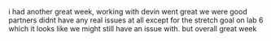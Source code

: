 i had another great week, working with devin went great we were good partners 
didnt have any real issues at all except for the stretch goal on lab 6 which it looks like we might still have an issue with. but overall great week
